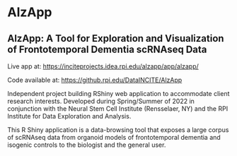 # AlzApp

## AlzApp: A Tool for Exploration and Visualization of Frontotemporal Dementia scRNAseq Data

Live app at: https://inciteprojects.idea.rpi.edu/alzapp/app/alzapp/

Code available at: https://github.rpi.edu/DataINCITE/AlzApp

Independent project building RShiny web application to accommodate client research interests. Developed during Spring/Summer of 2022 in conjunction with the Neural Stem Cell Institute (Rensselaer, NY) and the RPI Institute for Data Exploration and Analysis.

This R Shiny application is a data-browsing tool that exposes a large corpus of scRNAseq data from organoid models of frontotemporal dementia and isogenic controls to the biologist and the general user.
